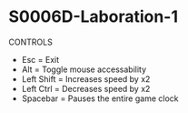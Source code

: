 # S0006D-Laboration-1

CONTROLS
* Esc = Exit
* Alt = Toggle mouse accessability
* Left Shift = Increases speed by x2 
* Left Ctrl  = Decreases speed by x2
* Spacebar = Pauses the entire game clock 
